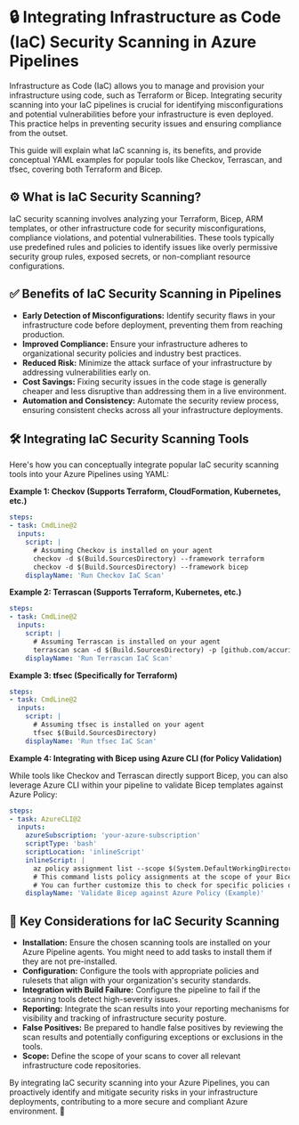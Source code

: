 # 🔒 Integrating Infrastructure as Code (IaC) Security Scanning in Azure Pipelines

Infrastructure as Code (IaC) allows you to manage and provision your infrastructure using code, such as Terraform or Bicep. Integrating security scanning into your IaC pipelines is crucial for identifying misconfigurations and potential vulnerabilities before your infrastructure is even deployed. This practice helps in preventing security issues and ensuring compliance from the outset.

This guide will explain what IaC scanning is, its benefits, and provide conceptual YAML examples for popular tools like Checkov, Terrascan, and tfsec, covering both Terraform and Bicep.

## ⚙️ What is IaC Security Scanning?

IaC security scanning involves analyzing your Terraform, Bicep, ARM templates, or other infrastructure code for security misconfigurations, compliance violations, and potential vulnerabilities. These tools typically use predefined rules and policies to identify issues like overly permissive security group rules, exposed secrets, or non-compliant resource configurations.

## ✅ Benefits of IaC Security Scanning in Pipelines

* **Early Detection of Misconfigurations:** Identify security flaws in your infrastructure code before deployment, preventing them from reaching production.
* **Improved Compliance:** Ensure your infrastructure adheres to organizational security policies and industry best practices.
* **Reduced Risk:** Minimize the attack surface of your infrastructure by addressing vulnerabilities early on.
* **Cost Savings:** Fixing security issues in the code stage is generally cheaper and less disruptive than addressing them in a live environment.
* **Automation and Consistency:** Automate the security review process, ensuring consistent checks across all your infrastructure deployments.

## 🛠️ Integrating IaC Security Scanning Tools

Here's how you can conceptually integrate popular IaC security scanning tools into your Azure Pipelines using YAML:

**Example 1: Checkov (Supports Terraform, CloudFormation, Kubernetes, etc.)**

```yaml
steps:
- task: CmdLine@2
  inputs:
    script: |
      # Assuming Checkov is installed on your agent
      checkov -d $(Build.SourcesDirectory) --framework terraform
      checkov -d $(Build.SourcesDirectory) --framework bicep
    displayName: 'Run Checkov IaC Scan'
```

**Example 2: Terrascan (Supports Terraform, Kubernetes, etc.)**

```yaml
steps:
- task: CmdLine@2
  inputs:
    script: |
      # Assuming Terrascan is installed on your agent
      terrascan scan -d $(Build.SourcesDirectory) -p [github.com/accurics/terrascan/pkg/policies](https://www.google.com/search?q=https://github.com/accurics/terrascan/pkg/policies)
    displayName: 'Run Terrascan IaC Scan'
```

**Example 3: tfsec (Specifically for Terraform)**

```yaml
steps:
- task: CmdLine@2
  inputs:
    script: |
      # Assuming tfsec is installed on your agent
      tfsec $(Build.SourcesDirectory)
    displayName: 'Run tfsec IaC Scan'
```

**Example 4: Integrating with Bicep using Azure CLI (for Policy Validation)**

While tools like Checkov and Terrascan directly support Bicep, you can also leverage Azure CLI within your pipeline to validate Bicep templates against Azure Policy:

```yaml
steps:
- task: AzureCLI@2
  inputs:
    azureSubscription: 'your-azure-subscription'
    scriptType: 'bash'
    scriptLocation: 'inlineScript'
    inlineScript: |
      az policy assignment list --scope $(System.DefaultWorkingDirectory) --query "[].name" -o tsv
      # This command lists policy assignments at the scope of your Bicep templates.
      # You can further customize this to check for specific policies or compliance states.
    displayName: 'Validate Bicep against Azure Policy (Example)'
```

## 📝 Key Considerations for IaC Security Scanning

* **Installation:** Ensure the chosen scanning tools are installed on your Azure Pipeline agents. You might need to add tasks to install them if they are not pre-installed.
* **Configuration:** Configure the tools with appropriate policies and rulesets that align with your organization's security standards.
* **Integration with Build Failure:** Configure the pipeline to fail if the scanning tools detect high-severity issues.
* **Reporting:** Integrate the scan results into your reporting mechanisms for visibility and tracking of infrastructure security posture.
* **False Positives:** Be prepared to handle false positives by reviewing the scan results and potentially configuring exceptions or exclusions in the tools.
* **Scope:** Define the scope of your scans to cover all relevant infrastructure code repositories.

By integrating IaC security scanning into your Azure Pipelines, you can proactively identify and mitigate security risks in your infrastructure deployments, contributing to a more secure and compliant Azure environment. 🚀
